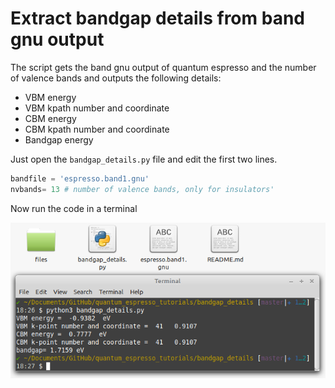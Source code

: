 # Extract bandgap details from band gnu output
The script gets the band gnu output of quantum espresso and the number of valence bands and outputs the following details:

* VBM energy
* VBM kpath number and coordinate
* CBM energy
* CBM kpath number and coordinate
* Bandgap energy

Just open the  `bandgap_details.py` file and edit the first two lines. 
```python
bandfile = 'espresso.band1.gnu'
nvbands= 13 # number of valence bands, only for insulators'
```

Now run the code in a terminal

![](files/sample_run.png)
